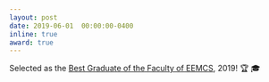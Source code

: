 ```yaml
---
layout: post
date: 2019-06-01  00:00:00-0400
inline: true
award: true
---
```


Selected as the [Best Graduate of the Faculty of EEMCS](https://youtu.be/7oQrUl1kyHE), 2019! :trophy: :mortar_board:
